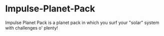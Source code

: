 # Impulse-Planet-Pack
Impulse Planet Pack is a planet pack in which you surf your "solar" system with challenges o' plenty!
